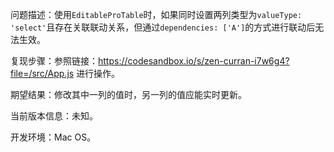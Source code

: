 问题描述：使用`EditableProTable`时，如果同时设置两列类型为`valueType: 'select'`且存在关联联动关系，但通过`dependencies: ['A']`的方式进行联动后无法生效。

复现步骤：参照链接：https://codesandbox.io/s/zen-curran-i7w6g4?file=/src/App.js 进行操作。

期望结果：修改其中一列的值时，另一列的值应能实时更新。

当前版本信息：未知。

开发环境：Mac OS。
